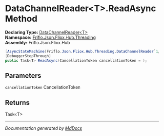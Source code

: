 ﻿<!--  
  <auto-generated>   
    The contents of this file were generated by a tool.  
    Changes to this file may be list if the file is regenerated  
  </auto-generated>   
-->

# DataChannelReader\<T\>.ReadAsync Method

**Declaring Type:** [DataChannelReader\<T\>](../index.md)  
**Namespace:** [Friflo.Json.Fliox.Hub.Threading](../../index.md)  
**Assembly:** Friflo.Json.Fliox.Hub

```csharp
[AsyncStateMachine(Friflo.Json.Fliox.Hub.Threading.DataChannelReader`1/<ReadAsync>d__2)]
[DebuggerStepThrough]
public Task<T> ReadAsync(CancellationToken cancellationToken = );
```

## Parameters

`cancellationToken`  CancellationToken

## Returns

Task\<T\>

___

*Documentation generated by [MdDocs](https://github.com/ap0llo/mddocs)*
